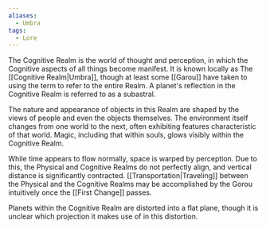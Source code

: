 ```yaml
---
aliases:
  - Umbra
tags:
  - Lore
---
```

The Cognitive Realm is the world of thought and perception, in which the Cognitive aspects of all things become manifest. It is known locally as The [[Cognitive Realm|Umbra]], though at least some [[Garou]] have taken to using the term to refer to the entire Realm. A planet's reflection in the Cognitive Realm is referred to as a subastral.

The nature and appearance of objects in this Realm are shaped by the views of people and even the objects themselves. The environment itself changes from one world to the next, often exhibiting features characteristic of that world. Magic, including that within souls, glows visibly within the Cognitive Realm.

While time appears to flow normally, space is warped by perception. Due to this, the Physical and Cognitive Realms do not perfectly align, and vertical distance is significantly contracted. [[Transportation|Traveling]] between the Physical and the Cognitive Realms may be accomplished by the Gorou intuitively once the [[First Change]] passes.

Planets within the Cognitive Realm are distorted into a flat plane, though it is unclear which projection it makes use of in this distortion.